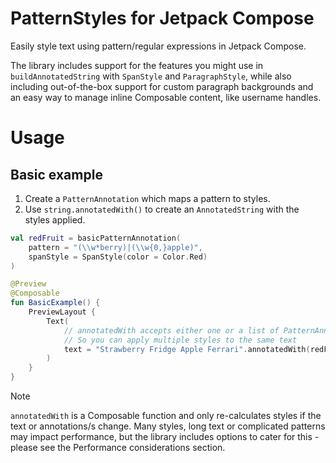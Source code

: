 # PatternStyles for Jetpack Compose

Easily style text using pattern/regular expressions in Jetpack Compose.

The library includes support for the features you might use in `buildAnnotatedString` with
`SpanStyle` and `ParagraphStyle`, while also including out-of-the-box support for custom paragraph
backgrounds and an easy way to manage inline Composable content, like username handles.

# Usage

## Basic example

1. Create a `PatternAnnotation` which maps a pattern to styles.
2. Use `string.annotatedWith()` to create an `AnnotatedString` with the styles applied.

```kotlin
val redFruit = basicPatternAnnotation(
    pattern = "(\\w*berry)|(\\w{0,}apple)",
    spanStyle = SpanStyle(color = Color.Red)
)

@Preview
@Composable
fun BasicExample() {
    PreviewLayout {
        Text(
            // annotatedWith accepts either one or a list of PatternAnnotations
            // So you can apply multiple styles to the same text
            text = "Strawberry Fridge Apple Ferrari".annotatedWith(redFruit)
        )
    }
}
```

> [!NOTE]
> `annotatedWith` is a Composable function and only re-calculates styles if the text or
> annotations/s change.
> Many styles, long text or complicated patterns may impact performance, but the library includes
> options to cater for this - please see the Performance considerations section.



